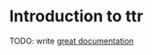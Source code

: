 # Introduction to ttr

TODO: write [great documentation](http://jacobian.org/writing/great-documentation/what-to-write/)
